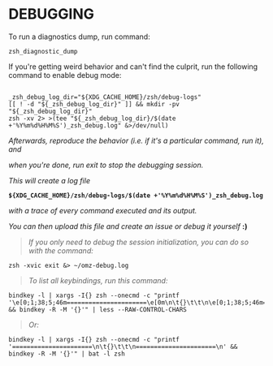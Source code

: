 # **DEBUGGING**

 To run a diagnostics dump, run command:
  
```shell
zsh_diagnostic_dump
```

  If you're getting weird behavior and can't find the culprit,
  run the following command to enable debug mode:

```shell

_zsh_debug_log_dir="${XDG_CACHE_HOME}/zsh/debug-logs"
[[ ! -d "${_zsh_debug_log_dir}" ]] && mkdir -pv "${_zsh_debug_log_dir}"
zsh -xv 2> >(tee "${_zsh_debug_log_dir}/$(date +'%Y%m%d%H%M%S')_zsh_debug.log" &>/dev/null)

```

*Afterwards, reproduce the behavior (i.e. if it's a particular command, run it), and*

*when you're done, run exit to stop the debugging session.*

*This will create a log file*

**`${XDG_CACHE_HOME}/zsh/debug-logs/$(date +'%Y%m%d%H%M%S')_zsh_debug.log`**

*with a trace of every command executed and its output.*

*You can then upload this file and create an issue or debug it yourself* **:)**

> *If you only need to debug the session initialization, you can do so with the command:*

```shell
zsh -xvic exit &> ~/omz-debug.log
```

> *To list all keybindings, run this command:*

```shell
bindkey -l | xargs -I{} zsh --onecmd -c "printf '\e[0;1;38;5;46m======================\e[0m\n\t{}\t\t\n\e[0;1;38;5;46m======================\e[0m\n' && bindkey -R -M '{}'" | less --RAW-CONTROL-CHARS
```

> *Or:*

```shell
bindkey -l | xargs -I{} zsh --onecmd -c "printf '======================\n\t{}\t\t\n======================\n' && bindkey -R -M '{}'" | bat -l zsh
```
